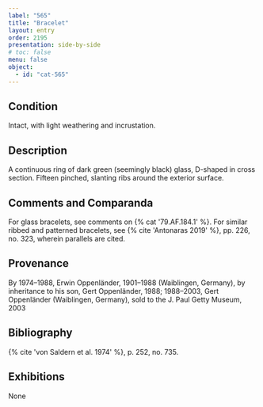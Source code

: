 ```yaml
---
label: "565"
title: "Bracelet"
layout: entry
order: 2195
presentation: side-by-side
# toc: false
menu: false
object:
  - id: "cat-565"
---
```


## Condition

Intact, with light weathering and incrustation.

## Description

A continuous ring of dark green (seemingly black) glass, D-shaped in cross section. Fifteen pinched, slanting ribs around the exterior surface.

## Comments and Comparanda

For glass bracelets, see comments on {% cat '79.AF.184.1' %}. For similar ribbed and patterned bracelets, see {% cite 'Antonaras 2019' %}, pp. 226, no. 323, wherein parallels are cited.

## Provenance

By 1974–1988, Erwin Oppenländer, 1901–1988 (Waiblingen, Germany), by inheritance to his son, Gert Oppenländer, 1988; 1988–2003, Gert Oppenländer (Waiblingen, Germany), sold to the J. Paul Getty Museum, 2003

## Bibliography

{% cite 'von Saldern et al. 1974' %}, p. 252, no. 735.

## Exhibitions

None